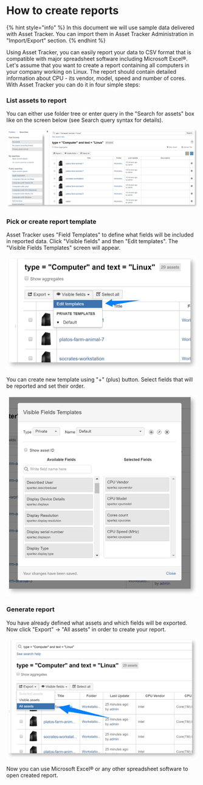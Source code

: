 # How to create reports

{% hint style="info" %}
In this document we will use sample data delivered with Asset Tracker. You can import them in Asset Tracker Administration in "Import/Export" section.
{% endhint %}

Using Asset Tracker, you can easily report your data to CSV format that is compatible with major spreadsheet software including Microsoft Excel®.  Let's assume that you want to create a report containing all computers in your company working on Linux. The report should contain detailed information about CPU - its vendor, model, speed and number of cores. With Asset Tracker you can do it in four simple steps:

### List assets to report

You can either use folder tree or enter query in the "Search for assets" box like on the screen below \(see Search query syntax for details\).

![](../.gitbook/assets/image%20%2839%29.png)

### Pick or create report template

Asset Tracker uses  "Field Templates" to define what fields will be included in reported data. Click "Visible fields" and then "Edit templates". The "Visible Fields Templates" screen will appear.

![](../.gitbook/assets/image%20%282%29.png)

You can create new template using "+" \(plus\) button. Select fields that will be reported and set their order.

![](../.gitbook/assets/image%20%2818%29.png)

### Generate report

You have already defined what assets and which fields will be exported. Now click "Export" → "All assets" in order to create your report. 

![](../.gitbook/assets/image%20%2817%29.png)

Now you can use Microsoft Excel® or any other spreadsheet software to open created report.

